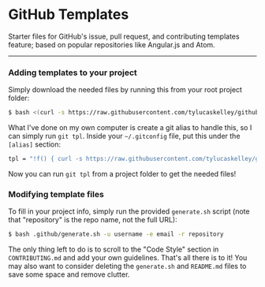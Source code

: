 # GitHub Templates

Starter files for GitHub's issue, pull request, and contributing templates
feature; based on popular repositories like Angular.js and Atom.

---

### Adding templates to your project

Simply download the needed files by running this from your root project folder:

```sh
$ bash <(curl -s https://raw.githubusercontent.com/tylucaskelley/github-templates/master/install.sh)
```

What I've done on my own computer is create a git alias to handle this, so I can simply run `git tpl`.
Inside your `~/.gitconfig` file, put this under the `[alias]` section:

```sh
tpl = "!f() { curl -s https://raw.githubusercontent.com/tylucaskelley/github-templates/master/install.sh | bash; }; f"
```

Now you can run `git tpl` from a project folder to get the needed files!

### Modifying template files

To fill in your project info, simply run the provided `generate.sh` script
(note that "repository" is the repo name, not the full URL):

```sh
$ bash .github/generate.sh -u username -e email -r repository
```

The only thing left to do is to scroll to the "Code Style" section in
`CONTRIBUTING.md` and add your own guidelines. That's all there is to it! You
may also want to consider deleting the `generate.sh` and `README.md` files to
save some space and remove clutter.
